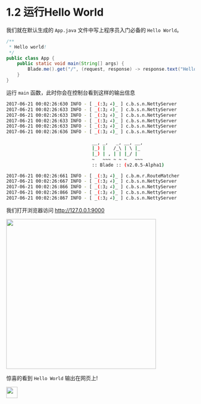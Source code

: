 
# 1.2 运行Hello World

我们就在默认生成的 `App.java` 文件中写上程序员入门必备的 `Hello World`。

```java
/**
 * Hello world!
 */
public class App {
	public static void main(String[] args) {
		Blade.me().get("/",	(request, response) -> response.text("Hello World")).start(App.class, args);
	}
}
```

运行 `main` 函数，此时你会在控制台看到这样的输出信息

```bash
2017-06-21 00:02:26:630 INFO - [ _(:3」∠)_ ] c.b.s.n.NettyServer       | Environment: jdk.version		=> 1.8.0_101
2017-06-21 00:02:26:633 INFO - [ _(:3」∠)_ ] c.b.s.n.NettyServer       | Environment: user.dir			=> /Users/biezhi/Documents/workspace-sts-3.8.3.RELEASE/first-blade-app
2017-06-21 00:02:26:633 INFO - [ _(:3」∠)_ ] c.b.s.n.NettyServer       | Environment: java.io.tmpdir		=> /var/folders/y7/fdpr6jzx1rs6x0jmty2h6lvw0000gn/T/
2017-06-21 00:02:26:633 INFO - [ _(:3」∠)_ ] c.b.s.n.NettyServer       | Environment: user.timezone		=> Asia/Shanghai
2017-06-21 00:02:26:633 INFO - [ _(:3」∠)_ ] c.b.s.n.NettyServer       | Environment: file.encoding		=> UTF-8
2017-06-21 00:02:26:636 INFO - [ _(:3」∠)_ ] c.b.s.n.NettyServer       | Environment: classpath			=> /Users/biezhi/Documents/workspace-sts-3.8.3.RELEASE/first-blade-app/target/classes/

							    __, _,   _, __, __,
							    |_) |   /_\ | \ |_
							    |_) | , | | |_/ |
							    ~   ~~~ ~ ~ ~   ~~~
							    :: Blade :: (v2.0.5-Alpha1)

2017-06-21 00:02:26:661 INFO - [ _(:3」∠)_ ] c.b.m.r.RouteMatcher      | Add route => GET	/
2017-06-21 00:02:26:667 INFO - [ _(:3」∠)_ ] c.b.s.n.NettyServer       | ⬢ Register bean: [com.blade.Environment@215fea12]
2017-06-21 00:02:26:866 INFO - [ _(:3」∠)_ ] c.b.s.n.NettyServer       | ⬢ Blade initialize successfully, Time elapsed: 252 ms
2017-06-21 00:02:26:866 INFO - [ _(:3」∠)_ ] c.b.s.n.NettyServer       | ⬢ Blade start with 0.0.0.0:9000
2017-06-21 00:02:26:867 INFO - [ _(:3」∠)_ ] c.b.s.n.NettyServer       | ⬢ Open your web browser and navigate to http://127.0.0.1:9000 ⚡
```

我们打开浏览器访问 http://127.0.0.1:9000

<img src="https://ooo.0o0.ooo/2017/06/21/5949499142ed1.png" width="400" />

惊喜的看到 `Hello World` 输出在网页上! 

<img src="https://ooo.0o0.ooo/2017/06/21/594947810b679.png" width="30" />

